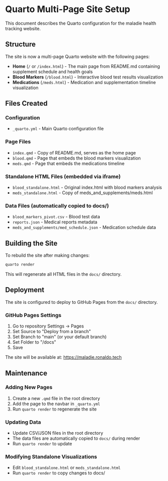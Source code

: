 # Quarto Multi-Page Site Setup

This document describes the Quarto configuration for the maladie health tracking website.

## Structure

The site is now a multi-page Quarto website with the following pages:

- **Home** (`/` or `/index.html`) - The main page from README.md containing supplement schedule and health goals
- **Blood Markers** (`/blood.html`) - Interactive blood test results visualization
- **Medications** (`/meds.html`) - Medication and supplementation timeline visualization

## Files Created

### Configuration
- `_quarto.yml` - Main Quarto configuration file

### Page Files
- `index.qmd` - Copy of README.md, serves as the home page
- `blood.qmd` - Page that embeds the blood markers visualization
- `meds.qmd` - Page that embeds the medications timeline

### Standalone HTML Files (embedded via iframe)
- `blood_standalone.html` - Original index.html with blood markers analysis
- `meds_standalone.html` - Copy of meds_and_supplements/meds.html

### Data Files (automatically copied to docs/)
- `blood_markers_pivot.csv` - Blood test data
- `reports.json` - Medical reports metadata
- `meds_and_supplements/med_schedule.json` - Medication schedule data

## Building the Site

To rebuild the site after making changes:

```bash
quarto render
```

This will regenerate all HTML files in the `docs/` directory.

## Deployment

The site is configured to deploy to GitHub Pages from the `docs/` directory.

### GitHub Pages Settings
1. Go to repository Settings → Pages
2. Set Source to "Deploy from a branch"
3. Set Branch to "main" (or your default branch)
4. Set Folder to "/docs"
5. Save

The site will be available at: https://maladie.ronaldo.tech

## Maintenance

### Adding New Pages
1. Create a new `.qmd` file in the root directory
2. Add the page to the navbar in `_quarto.yml`
3. Run `quarto render` to regenerate the site

### Updating Data
- Update CSV/JSON files in the root directory
- The data files are automatically copied to `docs/` during render
- Run `quarto render` to update

### Modifying Standalone Visualizations
- Edit `blood_standalone.html` or `meds_standalone.html`
- Run `quarto render` to copy changes to docs/
